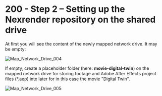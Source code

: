 # 200 - Step 2 – Setting up the Nexrender repository on the shared drive

At first you will see the content of the newly mapped network drive. It may be empty:

![Map_Network_Drive_004](https://github.com/vanHeemstraSystems/nexrender/assets/1499433/70b253e7-104e-47bf-b8e8-cc885d26726b)

If empty, create a placeholder folder (here: **movie-digital-twin**) on the mapped network drive for storing footage and Adobe After Effects project files (*.aep) into later for in this case the movie "Digital Twin".

![Map_Network_Drive_005](https://github.com/vanHeemstraSystems/nexrender/assets/1499433/abe7dc6e-025e-430c-9229-3a2a28345364)